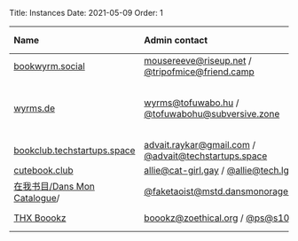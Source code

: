 Title: Instances
Date: 2021-05-09
Order: 1


| Name | Admin contact | Open registration? | Theme |
| :--- | :------------ | :----------------- | :-----|
| [bookwyrm.social](https://bookwyrm.social/) | mousereeve@riseup.net / [@tripofmice@friend.camp](https://friend.camp/@tripofmice) | ❌ | General |
| [wyrms.de](https://wyrms.de/) | wyrms@tofuwabo.hu / [@tofuwabohu@subversive.zone](https://subversive.zone/@tofuwabohu) | ✅ | The Dispossessed (Le Guin) and everything else |
| [bookclub.techstartups.space](https://bookclub.techstartups.space/) | advait.raykar@gmail.com / [@advait@techstartups.space](https://techstartups.space/@advait) | ✅ | Non-fiction |
| [cutebook.club](https://cutebook.club/) | allie@cat-girl.gay / [@allie@tech.lgbt](https://tech.lgbt/@allie) | ✅ | General |
| [在我书目/Dans Mon Catalogue](https://book.dansmonorage.blue/)/ | [@faketaoist@mstd.dansmonorage.blue](https://mstd.dansmonorage.blue/@faketaoist) | ✅ | General |
| [THX Boookz](https://boookz.zoethical.org/) | boookz@zoethical.org / [@ps@s10y.eu](https://ps.s10y.eu/@ps) | ❌| Trans · Hack · eXploration |
